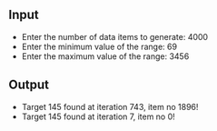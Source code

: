 ## Input
- Enter the number of data items to generate: 4000
- Enter the minimum value of the range: 69
- Enter the maximum value of the range: 3456

## Output
- Target 145 found at iteration 743, item no 1896!
- Target 145 found at iteration 7, item no 0!